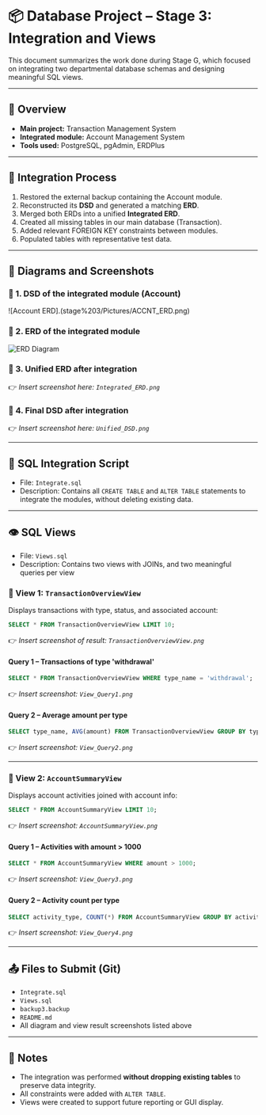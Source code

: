 
# 📦 Database Project – Stage 3: Integration and Views

This document summarizes the work done during Stage G, which focused on integrating two departmental database schemas and designing meaningful SQL views.

---

## 📌 Overview

- **Main project:** Transaction Management System
- **Integrated module:** Account Management System
- **Tools used:** PostgreSQL, pgAdmin, ERDPlus

---

## 🔗 Integration Process

1. Restored the external backup containing the Account module.
2. Reconstructed its **DSD** and generated a matching **ERD**.
3. Merged both ERDs into a unified **Integrated ERD**.
4. Created all missing tables in our main database (Transaction).
5. Added relevant FOREIGN KEY constraints between modules.
6. Populated tables with representative test data.

---

## 📸 Diagrams and Screenshots

### 📂 1. DSD of the integrated module (Account)
![Account ERD].(stage%203/Pictures/ACCNT_ERD.png)

### 📂 2. ERD of the integrated module
![ERD Diagram](Stage3/Pictures/ACCNT_ERD.png)

### 📂 3. Unified ERD after integration
👉 _Insert screenshot here: `Integrated_ERD.png`_

### 📂 4. Final DSD after integration
👉 _Insert screenshot here: `Unified_DSD.png`_

---

## 🧱 SQL Integration Script

- File: `Integrate.sql`
- Description: Contains all `CREATE TABLE` and `ALTER TABLE` statements to integrate the modules, without deleting existing data.

---

## 👁️ SQL Views

- File: `Views.sql`
- Description: Contains two views with JOINs, and two meaningful queries per view

### 👀 View 1: `TransactionOverviewView`

Displays transactions with type, status, and associated account:

```sql
SELECT * FROM TransactionOverviewView LIMIT 10;
```

👉 _Insert screenshot of result: `TransactionOverviewView.png`_

#### Query 1 – Transactions of type 'withdrawal'
```sql
SELECT * FROM TransactionOverviewView WHERE type_name = 'withdrawal';
```
👉 _Insert screenshot: `View_Query1.png`_

#### Query 2 – Average amount per type
```sql
SELECT type_name, AVG(amount) FROM TransactionOverviewView GROUP BY type_name;
```
👉 _Insert screenshot: `View_Query2.png`_

---

### 👀 View 2: `AccountSummaryView`

Displays account activities joined with account info:

```sql
SELECT * FROM AccountSummaryView LIMIT 10;
```

👉 _Insert screenshot: `AccountSummaryView.png`_

#### Query 1 – Activities with amount > 1000
```sql
SELECT * FROM AccountSummaryView WHERE amount > 1000;
```
👉 _Insert screenshot: `View_Query3.png`_

#### Query 2 – Activity count per type
```sql
SELECT activity_type, COUNT(*) FROM AccountSummaryView GROUP BY activity_type;
```
👉 _Insert screenshot: `View_Query4.png`_

---

## 📤 Files to Submit (Git)

- `Integrate.sql`
- `Views.sql`
- `backup3.backup`
- `README.md`
- All diagram and view result screenshots listed above

---

## 📌 Notes

- The integration was performed **without dropping existing tables** to preserve data integrity.
- All constraints were added with `ALTER TABLE`.
- Views were created to support future reporting or GUI display.
